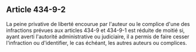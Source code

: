 Article 434-9-2
----
La peine privative de liberté encourue par l'auteur ou le complice d'une des
infractions prévues aux articles 434-9 et 434-9-1 est réduite de moitié si,
ayant averti l'autorité administrative ou judiciaire, il a permis de faire
cesser l'infraction ou d'identifier, le cas échéant, les autres auteurs ou
complices.
